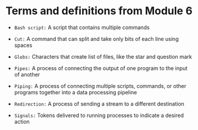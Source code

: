 # Terms and definitions from Module 6
- `Bash script:` A script that contains multiple commands

- `Cut:` A command that can split and take only bits of each line using spaces

- `Globs:` Characters that create list of files, like the star and question mark 

- `Pipes:` A process of connecting the output of one program to the input of another

- `Piping:` A process of connecting multiple scripts, commands, or other programs together into a data processing pipeline

- `Redirection:` A process of sending a stream to a different destination

- `Signals:` Tokens delivered to running processes to indicate a desired action